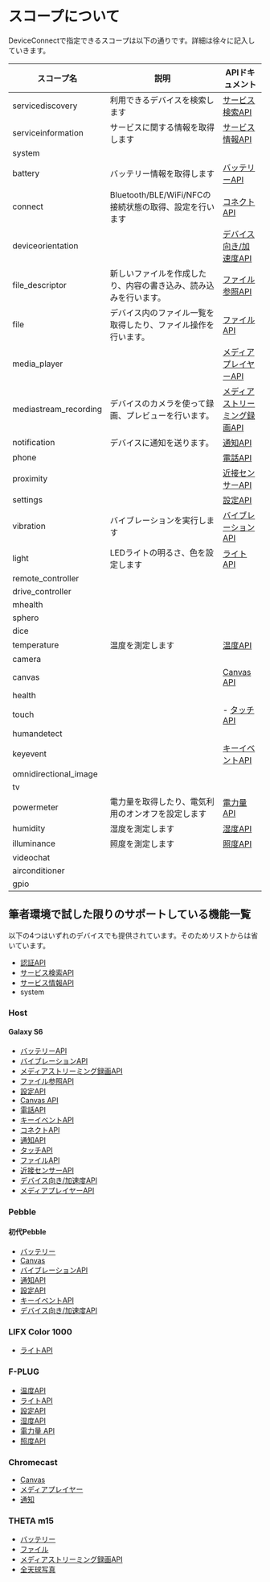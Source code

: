 # スコープについて

DeviceConnectで指定できるスコープは以下の通りです。詳細は徐々に記入していきます。

|スコープ名|説明|APIドキュメント|
|--------|----|----|
|servicediscovery|利用できるデバイスを検索します|[サービス検索API](/webapi/servicediscovery/)|
|serviceinformation|サービスに関する情報を取得します|[サービス情報API](/webapi/serviceinformation/)|
|system|&nbsp;|&nbsp;|
|battery|バッテリー情報を取得します|[バッテリーAPI](/webapi/battery)|
|connect|Bluetooth/BLE/WiFi/NFCの接続状態の取得、設定を行います|[コネクトAPI](/webapi/connect)|
|deviceorientation|&nbsp;|[デバイス向き/加速度API](/webapi/deviceorientation)|
|file_descriptor|新しいファイルを作成したり、内容の書き込み、読み込みを行います。|[ファイル参照API](/webapi/file_descriptor)|
|file|デバイス内のファイル一覧を取得したり、ファイル操作を行います。|[ファイルAPI](/webapi/file)|
|media_player|&nbsp;|[メディアプレイヤーAPI](/webapi/media_player)|
|mediastream_recording|デバイスのカメラを使って録画、プレビューを行います。|[メディアストリーミング録画API](/webapi/mediastream_recording)|
|notification|デバイスに通知を送ります。|[通知API](/webapi/notification)|
|phone|&nbsp;|[電話API](/webapi/phone)|
|proximity|&nbsp;|[近接センサーAPI](/webapi/proximity)|
|settings|&nbsp;|[設定API](/webapi/settings)|
|vibration|バイブレーションを実行します|[バイブレーションAPI](/webapi/vibration/)|
|light|LEDライトの明るさ、色を設定します|[ライトAPI](/webapi/light)|
|remote_controller|&nbsp;|&nbsp;|
|drive_controller|&nbsp;|&nbsp;|
|mhealth|&nbsp;|&nbsp;|
|sphero|&nbsp;|&nbsp;|
|dice|&nbsp;|&nbsp;|
|temperature|温度を測定します|[温度API](/webapi/temperature/)|
|camera|&nbsp;|&nbsp;|
|canvas|&nbsp;|[Canvas API](/webapi/canvas)|
|health|&nbsp;|&nbsp;|
|touch|&nbsp;|- [タッチAPI](/webapi/touch)|
|humandetect|&nbsp;|&nbsp;|
|keyevent|&nbsp;|[キーイベントAPI](/webapi/keyevent)|
|omnidirectional_image|&nbsp;|&nbsp;|
|tv|&nbsp;|&nbsp;|
|powermeter|電力量を取得したり、電気利用のオンオフを設定します|[電力量 API](/webapi/powermeter/)|
|humidity|湿度を測定します|[湿度API](/webapi/humidity/)|
|illuminance|照度を測定します|[照度API](/webapi/illuminance/)|
|videochat|&nbsp;|&nbsp;|
|airconditioner|&nbsp;|&nbsp;|
|gpio|&nbsp;|&nbsp;|

## 筆者環境で試した限りのサポートしている機能一覧

以下の4つはいずれのデバイスでも提供されています。そのためリストからは省いています。

- [認証API](/webapi/authorization)
- [サービス検索API](/webapi/servicediscovery)
- [サービス情報API](/webapi/serviceinformation)
- system

### Host

#### Galaxy S6

- [バッテリーAPI](/webapi/battery)
- [バイブレーションAPI](/webapi/vibration/)
- [メディアストリーミング録画API](/webapi/mediastream_recording)
- [ファイル参照API](/webapi/file_descriptor)
- [設定API](/webapi/settings)
- [Canvas API](/webapi/canvas)
- [電話API](/webapi/phone)
- [キーイベントAPI](/webapi/keyevent)
- [コネクトAPI](/webapi/connect)
- [通知API](/webapi/notification)
- [タッチAPI](/webapi/touch)
- [ファイルAPI](/webapi/file)
- [近接センサーAPI](/webapi/proximity)
- [デバイス向き/加速度API](/webapi/deviceorientation)
- [メディアプレイヤーAPI](/webapi/media_player)

### Pebble

#### 初代Pebble

- [バッテリー](/webapi/battery)
- [Canvas](/webapi/canvas)
- [バイブレーションAPI](/webapi/vibration/)
- [通知API](/webapi/notification)
- [設定API](/webapi/settings)
- [キーイベントAPI](/webapi/keyevent)
- [デバイス向き/加速度API](/webapi/deviceorientation)

### LIFX Color 1000

- [ライトAPI](/webapi/light)

### F-PLUG

- [温度API](/webapi/temperature/)
- [ライトAPI](/webapi/light)
- [設定API](/webapi/settings)
- [湿度API](/webapi/humidity/)
- [電力量 API](/webapi/powermeter/)
- [照度API](/webapi/illuminance/)

### Chromecast

- [Canvas](/webapi/canvas)
- [メディアプレイヤー](/webapi/media_player)
- [通知](/webapi/notification)

### THETA m15

- [バッテリー](/webapi/battery)
- [ファイル](/webapi/file)
- [メディアストリーミング録画API](/webapi/mediastream_recording)
- [全天球写真](/webapi/omnidirectional_image)

